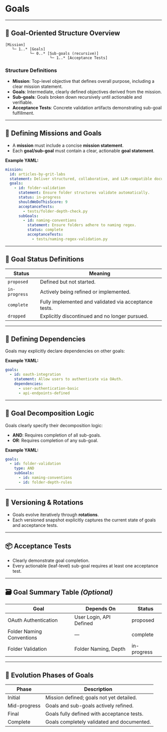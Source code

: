 # Goals

---

## 🎯 Goal-Oriented Structure Overview

```plaintext
[Mission]
   └─ 1..* [Goals]
           └─ 0..* [Sub-goals (recursive)]
                    └─ 1..* [Acceptance Tests]
```

### Structure Definitions

* **Mission**: Top-level objective that defines overall purpose, including a clear mission statement.
* **Goals**: Intermediate, clearly defined objectives derived from the mission.
* **Sub-goals**: Goals broken down recursively until actionable and verifiable.
* **Acceptance Tests**: Concrete validation artifacts demonstrating sub-goal fulfillment.

---

## 🚩 Defining Missions and Goals

* A **mission** must include a concise **mission statement**.
* Each **goal/sub-goal** must contain a clear, actionable **goal statement**.

**Example YAML:**

```yaml
mission:
  id: articles-by-grit-labs
  statement: Deliver structured, collaborative, and LLM-compatible documentation.
  goals:
    - id: folder-validation
      statement: Ensure folder structures validate automatically.
      status: in-progress
      shouldWeDoThisScore: 9
      acceptanceTests:
        - tests/folder-depth-check.py
      subGoals:
        - id: naming-conventions
          statement: Ensure folders adhere to naming regex.
          status: complete
          acceptanceTests:
            - tests/naming-regex-validation.py
```

---

## 📌 Goal Status Definitions

| Status        | Meaning                                               |
| ------------- | ----------------------------------------------------- |
| `proposed`    | Defined but not started.                              |
| `in-progress` | Actively being refined or implemented.                |
| `complete`    | Fully implemented and validated via acceptance tests. |
| `dropped`     | Explicitly discontinued and no longer pursued.        |

---

## 🔗 Defining Dependencies

Goals may explicitly declare dependencies on other goals:

**Example YAML:**

```yaml
goals:
  - id: oauth-integration
    statement: Allow users to authenticate via OAuth.
    dependencies:
      - user-authentication-basic
      - api-endpoints-defined
```

---

## 📐 Goal Decomposition Logic

Goals clearly specify their decomposition logic:

* **AND**: Requires completion of all sub-goals.
* **OR**: Requires completion of any sub-goal.

**Example YAML:**

```yaml
goals:
  - id: folder-validation
    type: AND
    subGoals:
      - id: naming-conventions
      - id: folder-depth-rules
```

---

## 🔁 Versioning & Rotations

* Goals evolve iteratively through **rotations**.
* Each versioned snapshot explicitly captures the current state of goals and acceptance tests.

---

## 📦 Acceptance Tests

* Clearly demonstrate goal completion.
* Every actionable (leaf-level) sub-goal requires at least one acceptance test.

---

## 🗃️ Goal Summary Table *(Optional)*

| Goal                      | Depends On              | Status      |
| ------------------------- | ----------------------- | ----------- |
| OAuth Authentication      | User Login, API Defined | proposed    |
| Folder Naming Conventions | —                       | complete    |
| Folder Validation         | Folder Naming, Depth    | in-progress |

---

## 🧠 Evolution Phases of Goals

| Phase        | Description                                |
| ------------ | ------------------------------------------ |
| Initial      | Mission defined; goals not yet detailed.   |
| Mid-progress | Goals and sub-goals actively refined.      |
| Final        | Goals fully defined with acceptance tests. |
| Complete     | Goals completely validated and documented. |

